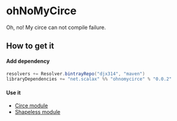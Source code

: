 ohNoMyCirce
==============

Oh, no! My circe can not compile failure.

How to get it
-------------

#### Add dependency

```scala
resolvers += Resolver.bintrayRepo("djx314", "maven")
libraryDependencies += "net.scalax" %% "ohnomycirce" % "0.0.2"
```

#### Use it

- [Circe module](./Circe.md)
- [Shapeless module](./Shapeless.md)